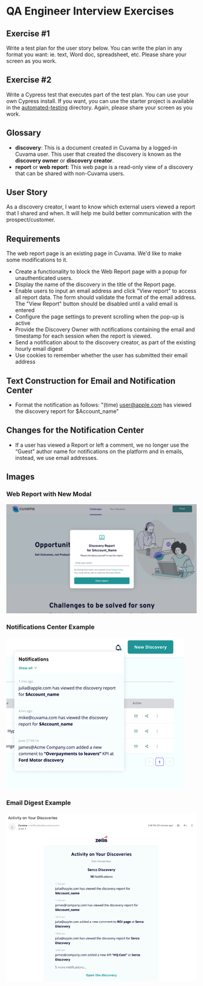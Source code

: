 # QA Engineer Interview Exercises

## Exercise #1

Write a test plan for the user story below. You can write the plan in any format you want: ie. text, Word doc, spreadsheet, etc.
Please share your screen as you work.

## Exercise #2

Write a Cypress test that executes part of the test plan. You can use your own Cypress install. If you want, 
you can use the starter project is available in the [automated-testing](./automated-testing) directory. Again, 
please share your screen as you work.

## Glossary

- **discovery**: This is a document created in Cuvama by a logged-in Cuvama user. This user that created the discovery 
is known as the **discovery owner** or **discovery creator**.
- **report** or **web report**: This web page is a read-only view of a discovery that can be shared with non-Cuvama users.

## User Story

As a discovery creator, I want to know which external users viewed a report that I shared and when. It will help me build better communication
with the prospect/customer.

## Requirements

The web report page is an existing page in Cuvama. We'd like to make some modifications to it.

- Create a functionality to block the Web Report page with a popup for unauthenticated users.
- Display the name of the discovery in the title of the Report page.
- Enable users to input an email address and click "View report" to access all report data. The form should validate the format of 
the email address. The "View Report" button should be disabled until a valid email is entered
- Configure the page settings to prevent scrolling when the pop-up is active
- Provide the Discovery Owner with notifications containing the email and timestamp for each session when the report is viewed.
- Send a notification about to the discovery creator, as part of the existing hourly email digest
- Use cookies to remember whether the user has submitted their email address

## Text Construction for Email and Notification Center
- Format the notification as follows: "(time) user@apple.com has viewed the discovery report for $Account_name"

## Changes for the Notification Center
- If a user has viewed a Report or left a comment, we no longer use the “Guest” author name for notifications on the platform and in
emails, instead, we use email addresses.

## Images

### Web Report with New Modal

![Web Report with Modal](./images/image-20240326-122248.png)

### Notifications Center Example

![Notifications Center Example](./images/image-20240320-113717.png)

### Email Digest Example

![Email Digest Example](./images/image-20240320-113742.png)


    

